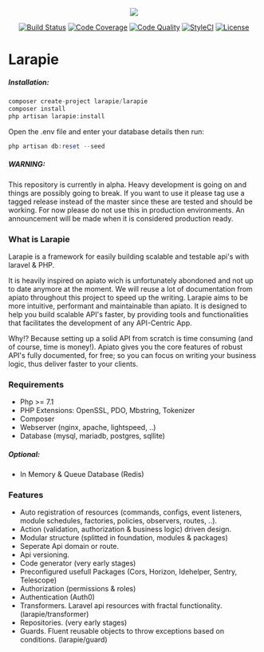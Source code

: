 <p align="center"><a href="https://laravel.com" target="_blank"><img src="https://laravel.com/assets/img/components/logo-laravel.svg"></a></p>

<p align="center">
<a href="https://travis-ci.org/larapie/larapie"><img src="https://travis-ci.org/larapie/larapie.svg?branch=master" alt="Build Status"></a>
<a href="https://scrutinizer-ci.com/g/larapie/larapie/"><img src="https://scrutinizer-ci.com/g/larapie/larapie/badges/coverage.png?b=master" alt="Code Coverage"></a>
<a href="https://scrutinizer-ci.com/g/larapie/larapie/"><img src="https://scrutinizer-ci.com/g/larapie/larapie/badges/quality-score.png?b=master" alt="Code Quality"></a>
<a href="https://github.styleci.io/repos/193496646"><img src="https://github.styleci.io/repos/193496646/shield?branch=master" alt="StyleCI"></a>
<a href="https://packagist.org/packages/laravel/framework"><img src="https://poser.pugx.org/laravel/framework/license.svg" alt="License"></a>
</p>

# Larapie

##### Installation:
```php
composer create-project larapie/larapie
composer install
php artisan larapie:install
```

Open the .env file and enter your database details then run:
```php
php artisan db:reset --seed
```

##### WARNING:
This repository is currently in alpha. Heavy development is going on and things are possibly going to break. If you want to use it please tag use a tagged release instead of the master since these are tested and should be working. For now please do not use this in production environments. An announcement will be made when it is considered production ready.


### What is Larapie
Larapie is a framework for easily building scalable and testable api's with laravel & PHP.

It is heavily inspired on apiato wich is unfortunately abondoned and not up to date anymore at the moment. We will reuse a lot of documentation from apiato throughout this project to speed up the writing. Larapie aims to be more intuitive, performant and maintainable than apiato. It is designed to help you build scalable API's faster, by providing tools and functionalities that facilitates the development of any API-Centric App.

Why!? Because setting up a solid API from scratch is time consuming (and of course, time is money!). Apiato gives you the core features of robust API's fully documented, for free; so you can focus on writing your business logic, thus deliver faster to your clients.

### Requirements
- Php >= 7.1
- PHP Extensions: OpenSSL, PDO, Mbstring, Tokenizer
- Composer
- Webserver (nginx, apache, lightspeed, ..)
- Database (mysql, mariadb, postgres, sqllite)

##### Optional:
- In Memory & Queue Database (Redis) 

### Features
- Auto registration of resources (commands, configs, event listeners, module schedules, factories, policies, observers, routes, ..).
- Action (validation, authorization & business logic) driven design.
- Modular structure (splitted in foundation, modules & packages)
- Seperate Api domain or route.
- Api versioning.
- Code generator (very early stages)
- Preconfigured usefull Packages (Cors, Horizon, Idehelper, Sentry, Telescope)
- Authorization (permissions & roles)
- Authentication (Auth0) 
- Transformers. Laravel api resources with fractal functionality. (larapie/transformer)
- Repositories. (very early stages)
- Guards. Fluent reusable objects to throw exceptions based on conditions. (larapie/guard)

